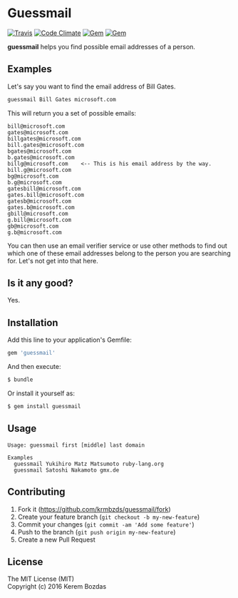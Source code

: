 # Guessmail

[![Travis](https://img.shields.io/travis/krmbzds/guessmail.svg)](https://travis-ci.org/krmbzds/guessmail)
[![Code Climate](https://img.shields.io/codeclimate/github/krmbzds/guessmail.svg)](https://codeclimate.com/github/krmbzds/guessmail)
[![Gem](https://img.shields.io/gem/dt/guessmail.svg)](https://rubygems.org/gems/guessmail)
[![Gem](https://img.shields.io/gem/v/guessmail.svg)](https://rubygems.org/gems/guessmail)

**guessmail** helps you find possible email addresses of a person.

## Examples

Let's say you want to find the email address of Bill Gates.

```sh
guessmail Bill Gates microsoft.com  
```

This will return you a set of possible emails:

```
bill@microsoft.com
gates@microsoft.com
billgates@microsoft.com
bill.gates@microsoft.com
bgates@microsoft.com
b.gates@microsoft.com
billg@microsoft.com    <-- This is his email address by the way.
bill.g@microsoft.com
bg@microsoft.com
b.g@microsoft.com
gatesbill@microsoft.com
gates.bill@microsoft.com
gatesb@microsoft.com
gates.b@microsoft.com
gbill@microsoft.com
g.bill@microsoft.com
gb@microsoft.com
g.b@microsoft.com
```

You can then use an email verifier service or use other methods to find out which one of these email addresses belong to the person you are searching for. Let's not get into that here.

## Is it any good?

Yes.

## Installation

Add this line to your application's Gemfile:

```ruby
gem 'guessmail'
```

And then execute:

```sh
$ bundle
```

Or install it yourself as:

```sh
$ gem install guessmail
```

## Usage

```
Usage: guessmail first [middle] last domain

Examples
  guessmail Yukihiro Matz Matsumoto ruby-lang.org
  guessmail Satoshi Nakamoto gmx.de
```

## Contributing

1. Fork it (https://github.com/krmbzds/guessmail/fork)
2. Create your feature branch (`git checkout -b my-new-feature`)
3. Commit your changes (`git commit -am 'Add some feature'`)
4. Push to the branch (`git push origin my-new-feature`)
5. Create a new Pull Request

## License

The MIT License (MIT)  
Copyright (c) 2016 Kerem Bozdas
